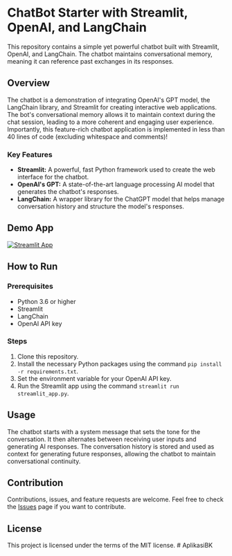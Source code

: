 # ChatBot Starter with Streamlit, OpenAI, and LangChain

This repository contains a simple yet powerful chatbot built with Streamlit, OpenAI, and LangChain. The chatbot maintains conversational memory, meaning it can reference past exchanges in its responses.

## Overview

The chatbot is a demonstration of integrating OpenAI's GPT model, the LangChain library, and Streamlit for creating interactive web applications. The bot's conversational memory allows it to maintain context during the chat session, leading to a more coherent and engaging user experience. Importantly, this feature-rich chatbot application is implemented in less than 40 lines of code (excluding whitespace and comments)!

### Key Features

- **Streamlit:** A powerful, fast Python framework used to create the web interface for the chatbot.
- **OpenAI's GPT:** A state-of-the-art language processing AI model that generates the chatbot's responses.
- **LangChain:** A wrapper library for the ChatGPT model that helps manage conversation history and structure the model's responses.

## Demo App

[![Streamlit App](https://static.streamlit.io/badges/streamlit_badge_black_white.svg)](https://chatbot-starter.streamlit.app/)

## How to Run

### Prerequisites

- Python 3.6 or higher
- Streamlit
- LangChain
- OpenAI API key

### Steps

1. Clone this repository.
2. Install the necessary Python packages using the command `pip install -r requirements.txt`.
3. Set the environment variable for your OpenAI API key.
4. Run the Streamlit app using the command `streamlit run streamlit_app.py`.

## Usage

The chatbot starts with a system message that sets the tone for the conversation. It then alternates between receiving user inputs and generating AI responses. The conversation history is stored and used as context for generating future responses, allowing the chatbot to maintain conversational continuity.

## Contribution

Contributions, issues, and feature requests are welcome. Feel free to check the [Issues](https://github.com/AustonianAI/chatbot-starter/issues) page if you want to contribute.

## License

This project is licensed under the terms of the MIT license.
#   A p l i k a s i B K 
 
 
